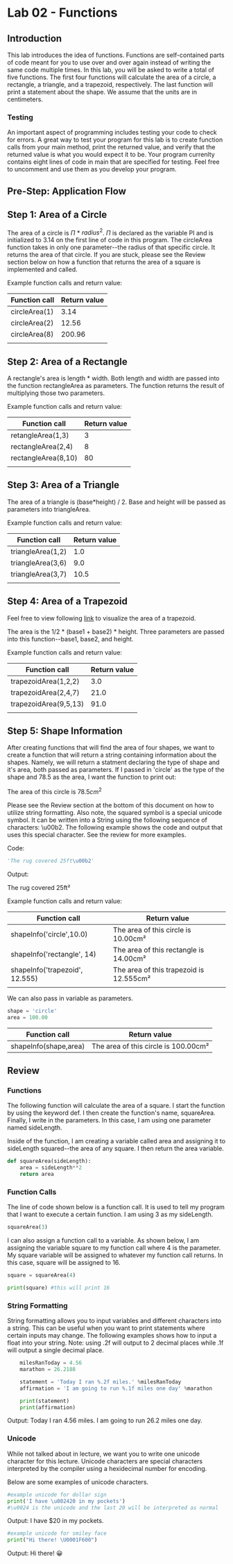 # Lab 02 - Functions
## Introduction
This lab introduces the idea of functions. Functions are self-contained parts of code meant for you to use over and over again instead of writing the same code multiple times. In this lab, you will be asked to write a total of five functions. The first four functions will calculate the area of a circle, a rectangle, a triangle, and a trapezoid, respectively. The last function will print a statement about the shape. We assume that the units are in centimeters. 

### Testing
An important aspect of programming includes testing your code to check for errors. A great way to test your program for this lab is to create function calls from your main method, print the returned value, and verify that the returned value is what you would expect it to be. Your program currenlty contains eight lines of code in main that are specified for testing. Feel free to uncomment and use them as you develop your program.

## Pre-Step: Application Flow

## Step 1: Area of a Circle
The area of a circle is $\Pi$ * $radius^2$. $\Pi$ is declared as the variable PI and is initialized to 3.14 on the first line of code in this program. The circleArea function takes in only one parameter--the radius of that specific circle. It returns the area of that circle. If you are stuck, please see the Review section below on how a function that returns the area of a square is implemented and called. 


Example function calls and return value:

| Function call | Return value   |
|---|---|
| circleArea(1)  | 3.14   | 
| circleArea(2)  | 12.56  | 
| circleArea(8)  | 200.96 |
|   |   | 

## Step 2: Area of a Rectangle
A rectangle's area is length * width. Both length and width are passed into the function rectangleArea as parameters. The function returns the result of multiplying those two parameters. 

Example function calls and return value:

| Function call | Return value   |
|---|---|
| retangleArea(1,3)    | 3  | 
| rectangleArea(2,4)   | 8  | 
| rectangleArea(8,10)  | 80 |
|   |   | 

## Step 3: Area of a Triangle
The area of a triangle is (base*height) / 2. Base and height will be passed as parameters into triangleArea.


Example function calls and return value:

| Function call | Return value   |
|---|---|
| triangleArea(1,2)  | 1.0  | 
| triangleArea(3,6)  | 9.0  | 
| triangleArea(3,7)  | 10.5 |
|   |   | 

## Step 4: Area of a Trapezoid
Feel free to view following [link](https://www.cuemath.com/measurement/area-of-trapezoid/) to visualize the area of a trapezoid. 

The area is the 1/2 * (base1 + base2) * height. Three parameters are passed into this function--base1, base2, and height. 


Example function calls and return value:

| Function call | Return value   |
|---|---|
| trapezoidArea(1,2,2)  | 3.0   | 
| trapezoidArea(2,4,7)  | 21.0  | 
| trapezoidArea(9,5,13) | 91.0  |
|   |   | 

## Step 5: Shape Information
After creating functions that will find the area of four shapes, we want to create a function that will return a string containing information about the shapes. Namely, we will return a statment declaring the type of shape and it's area, both passed as parameters. If I passed in 'circle' as the type of the shape and 78.5 as the area, I want the function to print out:

The area of this circle is $78.5cm^2$

Please see the Review section at the bottom of this document on how to utilize string formatting. Also note, the squared symbol is a special unicode symbol. It can be written into a String using the following sequence of characters: \u00b2. The following example shows the code and output that uses this special character. See the review for more examples.

Code:
``` python
'The rug covered 25ft\u00b2'
``` 
Output:

The rug covered 25ft²


Example function calls and return value:

| Function call | Return value   |
|---|---|
| shapeInfo('circle',10.0)        | The area of this circle is 10.00cm²     | 
| shapeInfo('rectangle', 14)      | The area of this rectangle is 14.00cm²  | 
| shapeInfo('trapezoid', 12.555)  | The area of this trapezoid is 12.555cm² |
|   |   | 

We can also pass in variable as parameters. 

```python
shape = 'circle'
area = 100.00
```
| Function call | Return value   |
|---|---|
| shapeInfo(shape,area)        | The area of this circle is 100.00cm²      | 


## Review 
### Functions

The following function will calculate the area of a square. I start the function by using the keyword def. I then create the function's name, squareArea. Finally, I write in the parameters. In this case, I am using one parameter named sideLength. 

Inside of the function, I am creating a variable called area and assigning it to sideLength squared--the area of any square. I then return the area variable. 

``` python
def squareArea(sideLength):
    area = sideLength**2
    return area
```
### Function Calls
The line of code shown below is a function call. It is used to tell my program that I want to execute a certain function. I am using 3 as my sideLength. 

``` python
squareArea(3)
```

I can also assign a function call to a variable. As shown below, I am assigning the variable square to my function call where 4 is the parameter. My square variable will be assigned to whatever my function call returns. In this case, square will be assigned to 16. 

```python
square = squareArea(4)

print(square) #this will print 16
```

### String Formatting
String formatting allows you to input variables and different characters into a string. This can be useful when you want to print statements where certain inputs may change. The following examples shows how to input a float into your string. Note: using .2f will output to 2 decimal places while .1f will output a single decimal place. 

```python
    milesRanToday = 4.56
    marathon = 26.2188

    statement = 'Today I ran %.2f miles.' %milesRanToday
    affirmation = 'I am going to run %.1f miles one day' %marathon

    print(statement)
    print(affirmation)
```
Output: 
Today I ran 4.56 miles. 
I am going to run 26.2 miles one day.


### Unicode
While not talked about in lecture, we want you to write one unicode character for this lecture. Unicode characters are special characters interpreted by the compiler using a hexidecimal number for encoding. 

Below are some examples of unicode characters. 

```python
#example unicode for dollar sign
print('I have \u002420 in my pockets')
#\u0024 is the unicode and the last 20 will be interpreted as normal
```
Output: I have $20 in my pockets. 

``` python
#example unicode for smiley face
print("Hi there! \U0001F600")
```
Output: Hi there! 😀
